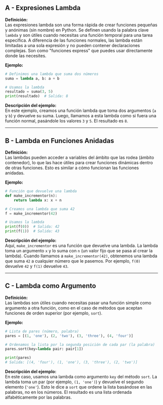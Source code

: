 ## A - Expresiones Lambda

**Definición:**  
Las expresiones lambda son una forma rápida de crear funciones pequeñas y anónimas (sin nombre) en Python. Se definen usando la palabra clave `lambda` y son útiles cuando necesitas una función temporal para una tarea específica. A diferencia de las funciones normales, las lambda están limitadas a una sola expresión y no pueden contener declaraciones complejas. Son como "funciones express" que puedes usar directamente donde las necesites.

**Ejemplo:**

```python
# Definimos una lambda que suma dos números
suma = lambda a, b: a + b

# Usamos la lambda
resultado = suma(3, 5)
print(resultado)  # Salida: 8
```

**Descripción del ejemplo:**  
En este ejemplo, creamos una función lambda que toma dos argumentos (`a` y `b`) y devuelve su suma. Luego, llamamos a esta lambda como si fuera una función normal, pasándole los valores `3` y `5`. El resultado es `8`.

---

## B - Lambda en Funciones Anidadas

**Definición:**  
Las lambdas pueden acceder a variables del ámbito que las rodea (ámbito contenedor), lo que las hace útiles para crear funciones dinámicas dentro de otras funciones. Esto es similar a cómo funcionan las funciones anidadas.

**Ejemplo:**

```python
# Función que devuelve una lambda
def make_incrementor(n):
    return lambda x: x + n

# Creamos una lambda que suma 42
f = make_incrementor(42)

# Usamos la lambda
print(f(0))  # Salida: 42
print(f(1))  # Salida: 43
```

**Descripción del ejemplo:**  
Aquí, `make_incrementor` es una función que devuelve una lambda. La lambda toma un argumento `x` y lo suma con `n` (un valor fijo que se pasa al crear la lambda). Cuando llamamos a `make_incrementor(42)`, obtenemos una lambda que suma `42` a cualquier número que le pasemos. Por ejemplo, `f(0)` devuelve `42` y `f(1)` devuelve `43`.

---

## C - Lambda como Argumento

**Definición:**  
Las lambdas son útiles cuando necesitas pasar una función simple como argumento a otra función, como en el caso de métodos que aceptan funciones de orden superior (por ejemplo, `sort`).

**Ejemplo:**

```python
# Lista de pares (número, palabra)
pares = [(1, 'one'), (2, 'two'), (3, 'three'), (4, 'four')]

# Ordenamos la lista por la segunda posición de cada par (la palabra)
pares.sort(key=lambda pair: pair[1])

print(pares)
# Salida: [(4, 'four'), (1, 'one'), (3, 'three'), (2, 'two')]
```

**Descripción del ejemplo:**  
En este caso, usamos una lambda como argumento `key` del método `sort`. La lambda toma un par (por ejemplo, `(1, 'one')`) y devuelve el segundo elemento (`'one'`). Esto le dice a `sort` que ordene la lista basándose en las palabras, no en los números. El resultado es una lista ordenada alfabéticamente por las palabras.
